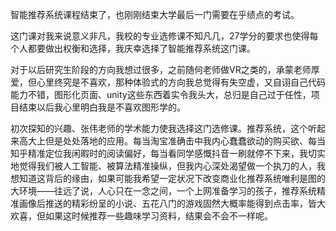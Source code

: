 智能推荐系统课程结束了，也刚刚结束大学最后一门需要在乎绩点的考试。

这门课对我来说意义非凡，我校的专业选修课不知凡几，27学分的要求也使得每个人都要做出权衡和选择，我庆幸选择了智能推荐系统这门课。

对于以后研究生阶段的方向我想过很多，之前随何老师做VR之类的，承蒙老师厚爱，但心里终究是不喜欢，那种体验式的方向我总觉得有失空虚，又自诩自己代码能力不错，图形化页面、unity这些东西着实令我头大，总归是自己过于任性，项目结束以后我心里明白我是不喜欢图形学的。

初次探知的兴趣、张伟老师的学术能力使我选择这门选修课。推荐系统，这个听起来高大上但是处处落地的应用。每当淘宝准确击中我内心蠢蠢欲动的购买欲、每当知乎精准定位我闲暇时的阅读偏好，每当看同学感慨抖音一刷就停不下来，我切实地觉得我们被人工智能、被算法精准操纵，但我内心深处渴望做一个执刀的人，我想知道这背后的缘由，如果可能我希望一定状况下改变商业化推荐系统唯利是图的大环境——往远了说，人心只在一念之间，一个上网准备学习的孩子，推荐系统精准画像后推送的精彩纷呈的小说、五花八门的游戏固然大概率能得到点击率，皆大欢喜，但如果这时候推荐一些趣味学习资料，结果会不会不一样呢。
